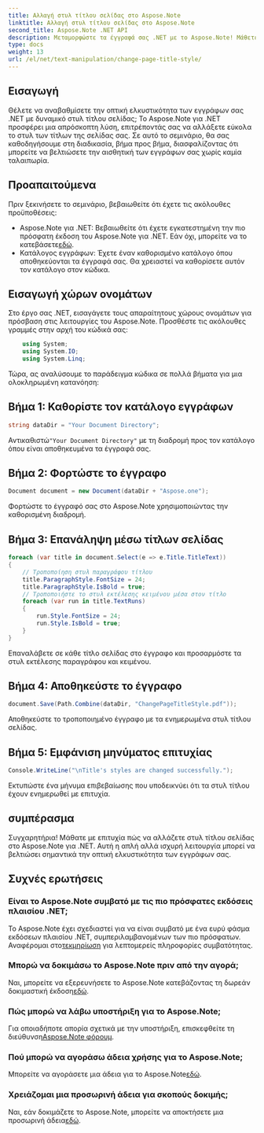 ```yaml
---
title: Αλλαγή στυλ τίτλου σελίδας στο Aspose.Note
linktitle: Αλλαγή στυλ τίτλου σελίδας στο Aspose.Note
second_title: Aspose.Note .NET API
description: Μεταμορφώστε τα έγγραφά σας .NET με το Aspose.Note! Μάθετε να αλλάζετε στυλ τίτλου σελίδας χωρίς κόπο. Αναβαθμίστε την αισθητική με μερικά απλά βήματα.
type: docs
weight: 13
url: /el/net/text-manipulation/change-page-title-style/
---
```

## Εισαγωγή
Θέλετε να αναβαθμίσετε την οπτική ελκυστικότητα των εγγράφων σας .NET με δυναμικό στυλ τίτλου σελίδας; Το Aspose.Note για .NET προσφέρει μια απρόσκοπτη λύση, επιτρέποντάς σας να αλλάξετε εύκολα το στυλ των τίτλων της σελίδας σας. Σε αυτό το σεμινάριο, θα σας καθοδηγήσουμε στη διαδικασία, βήμα προς βήμα, διασφαλίζοντας ότι μπορείτε να βελτιώσετε την αισθητική των εγγράφων σας χωρίς καμία ταλαιπωρία.
## Προαπαιτούμενα
Πριν ξεκινήσετε το σεμινάριο, βεβαιωθείτε ότι έχετε τις ακόλουθες προϋποθέσεις:
-  Aspose.Note για .NET: Βεβαιωθείτε ότι έχετε εγκατεστημένη την πιο πρόσφατη έκδοση του Aspose.Note για .NET. Εάν όχι, μπορείτε να το κατεβάσετε[εδώ](https://releases.aspose.com/note/net/).
- Κατάλογος εγγράφων: Έχετε έναν καθορισμένο κατάλογο όπου αποθηκεύονται τα έγγραφά σας. Θα χρειαστεί να καθορίσετε αυτόν τον κατάλογο στον κώδικα.
## Εισαγωγή χώρων ονομάτων
Στο έργο σας .NET, εισαγάγετε τους απαραίτητους χώρους ονομάτων για πρόσβαση στις λειτουργίες του Aspose.Note. Προσθέστε τις ακόλουθες γραμμές στην αρχή του κώδικά σας:
```csharp
    using System;
    using System.IO;
    using System.Linq;
```
Τώρα, ας αναλύσουμε το παράδειγμα κώδικα σε πολλά βήματα για μια ολοκληρωμένη κατανόηση:
## Βήμα 1: Καθορίστε τον κατάλογο εγγράφων
```csharp
string dataDir = "Your Document Directory";
```
 Αντικαθιστώ`"Your Document Directory"` με τη διαδρομή προς τον κατάλογο όπου είναι αποθηκευμένα τα έγγραφά σας.
## Βήμα 2: Φορτώστε το έγγραφο
```csharp
Document document = new Document(dataDir + "Aspose.one");
```
Φορτώστε το έγγραφό σας στο Aspose.Note χρησιμοποιώντας την καθορισμένη διαδρομή.
## Βήμα 3: Επανάληψη μέσω τίτλων σελίδας
```csharp
foreach (var title in document.Select(e => e.Title.TitleText))
{
    // Τροποποίηση στυλ παραγράφου τίτλου
    title.ParagraphStyle.FontSize = 24;
    title.ParagraphStyle.IsBold = true;
    // Τροποποιήστε το στυλ εκτέλεσης κειμένου μέσα στον τίτλο
    foreach (var run in title.TextRuns)
    {
        run.Style.FontSize = 24;
        run.Style.IsBold = true;
    }
}
```
Επαναλάβετε σε κάθε τίτλο σελίδας στο έγγραφο και προσαρμόστε τα στυλ εκτέλεσης παραγράφου και κειμένου.
## Βήμα 4: Αποθηκεύστε το έγγραφο
```csharp
document.Save(Path.Combine(dataDir, "ChangePageTitleStyle.pdf"));
```
Αποθηκεύστε το τροποποιημένο έγγραφο με τα ενημερωμένα στυλ τίτλου σελίδας.
## Βήμα 5: Εμφάνιση μηνύματος επιτυχίας
```csharp
Console.WriteLine("\nTitle's styles are changed successfully.");
```
Εκτυπώστε ένα μήνυμα επιβεβαίωσης που υποδεικνύει ότι τα στυλ τίτλου έχουν ενημερωθεί με επιτυχία.
## συμπέρασμα
Συγχαρητήρια! Μάθατε με επιτυχία πώς να αλλάζετε στυλ τίτλου σελίδας στο Aspose.Note για .NET. Αυτή η απλή αλλά ισχυρή λειτουργία μπορεί να βελτιώσει σημαντικά την οπτική ελκυστικότητα των εγγράφων σας.
## Συχνές ερωτήσεις
### Είναι το Aspose.Note συμβατό με τις πιο πρόσφατες εκδόσεις πλαισίου .NET;
Το Aspose.Note έχει σχεδιαστεί για να είναι συμβατό με ένα ευρύ φάσμα εκδόσεων πλαισίου .NET, συμπεριλαμβανομένων των πιο πρόσφατων. Αναφέρομαι στο[τεκμηρίωση](https://reference.aspose.com/note/net/) για λεπτομερείς πληροφορίες συμβατότητας.
### Μπορώ να δοκιμάσω το Aspose.Note πριν από την αγορά;
 Ναι, μπορείτε να εξερευνήσετε το Aspose.Note κατεβάζοντας τη δωρεάν δοκιμαστική έκδοση[εδώ](https://releases.aspose.com/).
### Πώς μπορώ να λάβω υποστήριξη για το Aspose.Note;
 Για οποιαδήποτε απορία σχετικά με την υποστήριξη, επισκεφθείτε τη διεύθυνση[Aspose.Note φόρουμ](https://forum.aspose.com/c/note/28).
### Πού μπορώ να αγοράσω άδεια χρήσης για το Aspose.Note;
 Μπορείτε να αγοράσετε μια άδεια για το Aspose.Note[εδώ](https://purchase.aspose.com/buy).
### Χρειάζομαι μια προσωρινή άδεια για σκοπούς δοκιμής;
 Ναι, εάν δοκιμάζετε το Aspose.Note, μπορείτε να αποκτήσετε μια προσωρινή άδεια[εδώ](https://purchase.aspose.com/temporary-license/).